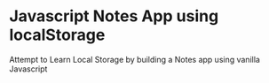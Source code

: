
# Javascript Notes App using localStorage

Attempt to Learn Local Storage by building a Notes app using vanilla Javascript

